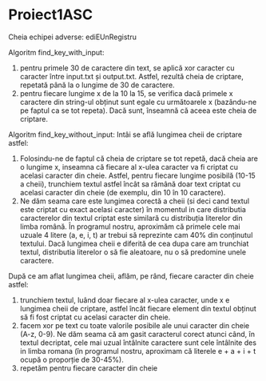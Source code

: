# Proiect1ASC

Cheia echipei adverse: ediEUnRegistru

Algoritm find_key_with_input:
1. pentru primele 30 de caractere din text, se aplică xor caracter cu caracter între input.txt și output.txt. Astfel, rezultă cheia de criptare, repetată până la o lungime de 30
de caractere.
2. pentru fiecare lungime x de la 10 la 15, se verifica dacă primele x caractere din string-ul obținut sunt egale cu următoarele x (bazându-ne pe faptul ca se tot repeta).
Dacă sunt, înseamnă că aceea este cheia de criptare.

Algoritm find_key_without_input:
Intâi se află lungimea cheii de criptare astfel:
1. Folosindu-ne de faptul că cheia de criptare se tot repetă, dacă cheia are o lungime x, inseamna că fiecare al x-ulea caracter va fi criptat cu acelasi caracter din cheie.
Astfel, pentru fiecare lungime posibilă (10-15 a cheii), trunchiem textul astfel încât sa rămână doar text criptat cu acelasi caracter din cheie (de exemplu, din 10 în 10 caractere).
2. Ne dăm seama care este lungimea corectă a cheii (si deci cand textul este criptat cu exact acelasi caracter) în momentul in care distributia caracterelor din textul criptat este
similară cu distribuția literelor din limba română. În programul nostru, aproximăm că primele cele mai uzuale 4 litere (a, e, i, t) ar trebui să reprezinte cam 40% din conținutul
textului. Dacă lungimea cheii e diferită de cea dupa care am trunchiat textul, distributia literelor o să fie aleatoare, nu o să predomine unele caractere.

După ce am aflat lungimea cheii, aflăm, pe rând, fiecare caracter din cheie astfel:
1. trunchiem textul, luând doar fiecare al x-ulea caracter, unde x e lungimea cheii de criptare, astfel încât fiecare element din textul obținut să fi fost criptat cu acelasi
caracter din cheie.
2. facem xor pe text cu toate valorile posibile ale unui caracter din cheie (A-z, 0-9). Ne dăm seama că am gasit caracterul corect atunci când, în textul decriptat, cele mai uzual
întâlnite caractere sunt cele întâlnite des in limba romana (în programul nostru, aproximam că literele e + a + i + t ocupă o proporție de 30-45%).
3. repetăm pentru fiecare caracter din cheie
